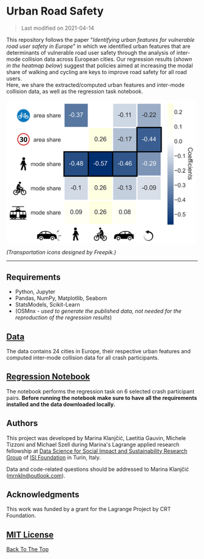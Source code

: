 # Urban Road Safety 
> Last modified on 2021-04-14

This repository follows the paper "*Identifying urban features for vulnerable road user safety in Europe*" in which we identified urban features that are determinants of vulnerable road user safety through the analysis of inter-mode collision data across European cities. Our regression results (*shown in the heatmap below*) suggest that policies aimed at increasing the modal share of walking and cycling are keys to improve road safety for all road users. <br>
Here, we share the extracted/computed urban features and inter-mode collision data, as well as the regression task notebook.

<img src='regression_heatmap.png' width="500" align="center"/>

*(Transportation icons designed by Freepik.)*

---
## Requirements
* Python, Jupyter
* Pandas, NumPy, Matplotlib, Seaborn
* StatsModels, Scikit-Learn
* (OSMnx - *used to generate the published data, not needed for the reproduction of the regression results*)

## [Data](https://github.com/klnmrn/urbanroadsafety/blob/main/data/urban_road_safety_data.csv)
The data contains 24 cities in Europe, their respective urban features and computed inter-mode collision data for all crash participants.

## [Regression Notebook](https://github.com/klnmrn/urbanroadsafety/blob/main/urban-road-safety.ipynb)
The notebook performs the regression task on 6 selected crash participant pairs.
**Before running the notebook make sure to have all the requirements installed and the data downloaded locally.**

## Authors
This project was developed by Marina Klanjčić, Laetitia Gauvin, Michele Tizzoni and Michael Szell during Marina's Lagrange applied research fellowship at [Data Science for Social Impact and Sustainability Research Group](https://isi.it/en/research/data-science-for-social-impact-and-sustainability) of [ISI Foundation](http://www.isi.it/en) in Turin, Italy. 

Data and code-related questions should be addressed to Marina Klanjčić (mrnkln@outlook.com).

## Acknowledgments 
This work was funded by a grant for the Lagrange Project by CRT Foundation.

## [MIT License](https://github.com/klnmrn/urbanroadsafety/blob/main/LICENSE)

[Back To The Top](#urban-road-safety)
